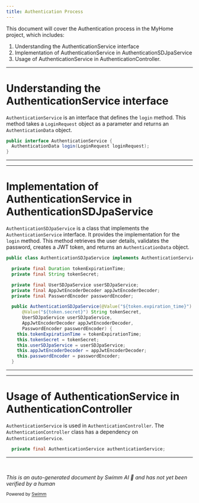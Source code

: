 ```yaml
---
title: Authentication Process
---
```

This document will cover the Authentication process in the MyHome project, which includes:

1. Understanding the AuthenticationService interface
2. Implementation of AuthenticationService in AuthenticationSDJpaService
3. Usage of AuthenticationService in AuthenticationController.

<SwmSnippet path="/service/src/main/java/com/myhome/services/AuthenticationService.java" line="6">

---

# Understanding the AuthenticationService interface

`AuthenticationService` is an interface that defines the `login` method. This method takes a `LoginRequest` object as a parameter and returns an `AuthenticationData` object.

```java
public interface AuthenticationService {
  AuthenticationData login(LoginRequest loginRequest);
}
```

---

</SwmSnippet>

<SwmSnippet path="/service/src/main/java/com/myhome/services/springdatajpa/AuthenticationSDJpaService.java" line="20">

---

# Implementation of AuthenticationService in AuthenticationSDJpaService

`AuthenticationSDJpaService` is a class that implements the `AuthenticationService` interface. It provides the implementation for the `login` method. This method retrieves the user details, validates the password, creates a JWT token, and returns an `AuthenticationData` object.

```java
public class AuthenticationSDJpaService implements AuthenticationService {

  private final Duration tokenExpirationTime;
  private final String tokenSecret;

  private final UserSDJpaService userSDJpaService;
  private final AppJwtEncoderDecoder appJwtEncoderDecoder;
  private final PasswordEncoder passwordEncoder;

  public AuthenticationSDJpaService(@Value("${token.expiration_time}") Duration tokenExpirationTime,
      @Value("${token.secret}") String tokenSecret,
      UserSDJpaService userSDJpaService,
      AppJwtEncoderDecoder appJwtEncoderDecoder,
      PasswordEncoder passwordEncoder) {
    this.tokenExpirationTime = tokenExpirationTime;
    this.tokenSecret = tokenSecret;
    this.userSDJpaService = userSDJpaService;
    this.appJwtEncoderDecoder = appJwtEncoderDecoder;
    this.passwordEncoder = passwordEncoder;
  }

```

---

</SwmSnippet>

<SwmSnippet path="/service/src/main/java/com/myhome/controllers/AuthenticationController.java" line="17">

---

# Usage of AuthenticationService in AuthenticationController

`AuthenticationService` is used in `AuthenticationController`. The `AuthenticationController` class has a dependency on `AuthenticationService`.

```java
  private final AuthenticationService authenticationService;
```

---

</SwmSnippet>

&nbsp;

*This is an auto-generated document by Swimm AI 🌊 and has not yet been verified by a human*

<SwmMeta version="3.0.0" repo-id="Z2l0aHViJTNBJTNBbXlob21lJTNBJTNBc3dpbW1pbw==" repo-name="myhome"><sup>Powered by [Swimm](/)</sup></SwmMeta>
